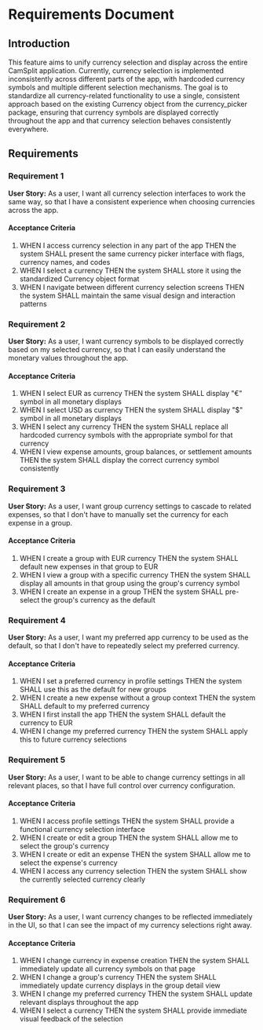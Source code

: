 # Requirements Document

## Introduction

This feature aims to unify currency selection and display across the entire CamSplit application. Currently, currency selection is implemented inconsistently across different parts of the app, with hardcoded currency symbols and multiple different selection mechanisms. The goal is to standardize all currency-related functionality to use a single, consistent approach based on the existing Currency object from the currency_picker package, ensuring that currency symbols are displayed correctly throughout the app and that currency selection behaves consistently everywhere.

## Requirements

### Requirement 1

**User Story:** As a user, I want all currency selection interfaces to work the same way, so that I have a consistent experience when choosing currencies across the app.

#### Acceptance Criteria

1. WHEN I access currency selection in any part of the app THEN the system SHALL present the same currency picker interface with flags, currency names, and codes
2. WHEN I select a currency THEN the system SHALL store it using the standardized Currency object format
3. WHEN I navigate between different currency selection screens THEN the system SHALL maintain the same visual design and interaction patterns

### Requirement 2

**User Story:** As a user, I want currency symbols to be displayed correctly based on my selected currency, so that I can easily understand the monetary values throughout the app.

#### Acceptance Criteria

1. WHEN I select EUR as currency THEN the system SHALL display "€" symbol in all monetary displays
2. WHEN I select USD as currency THEN the system SHALL display "$" symbol in all monetary displays  
3. WHEN I select any currency THEN the system SHALL replace all hardcoded currency symbols with the appropriate symbol for that currency
4. WHEN I view expense amounts, group balances, or settlement amounts THEN the system SHALL display the correct currency symbol consistently

### Requirement 3

**User Story:** As a user, I want group currency settings to cascade to related expenses, so that I don't have to manually set the currency for each expense in a group.

#### Acceptance Criteria

1. WHEN I create a group with EUR currency THEN the system SHALL default new expenses in that group to EUR
2. WHEN I view a group with a specific currency THEN the system SHALL display all amounts in that group using the group's currency symbol
3. WHEN I create an expense in a group THEN the system SHALL pre-select the group's currency as the default

### Requirement 4

**User Story:** As a user, I want my preferred app currency to be used as the default, so that I don't have to repeatedly select my preferred currency.

#### Acceptance Criteria

1. WHEN I set a preferred currency in profile settings THEN the system SHALL use this as the default for new groups
2. WHEN I create a new expense without a group context THEN the system SHALL default to my preferred currency
3. WHEN I first install the app THEN the system SHALL default the currency to EUR
4. WHEN I change my preferred currency THEN the system SHALL apply this to future currency selections

### Requirement 5

**User Story:** As a user, I want to be able to change currency settings in all relevant places, so that I have full control over currency configuration.

#### Acceptance Criteria

1. WHEN I access profile settings THEN the system SHALL provide a functional currency selection interface
2. WHEN I create or edit a group THEN the system SHALL allow me to select the group's currency
3. WHEN I create or edit an expense THEN the system SHALL allow me to select the expense's currency
4. WHEN I access any currency selection THEN the system SHALL show the currently selected currency clearly

### Requirement 6

**User Story:** As a user, I want currency changes to be reflected immediately in the UI, so that I can see the impact of my currency selections right away.

#### Acceptance Criteria

1. WHEN I change currency in expense creation THEN the system SHALL immediately update all currency symbols on that page
2. WHEN I change a group's currency THEN the system SHALL immediately update currency displays in the group detail view
3. WHEN I change my preferred currency THEN the system SHALL update relevant displays throughout the app
4. WHEN I select a currency THEN the system SHALL provide immediate visual feedback of the selection